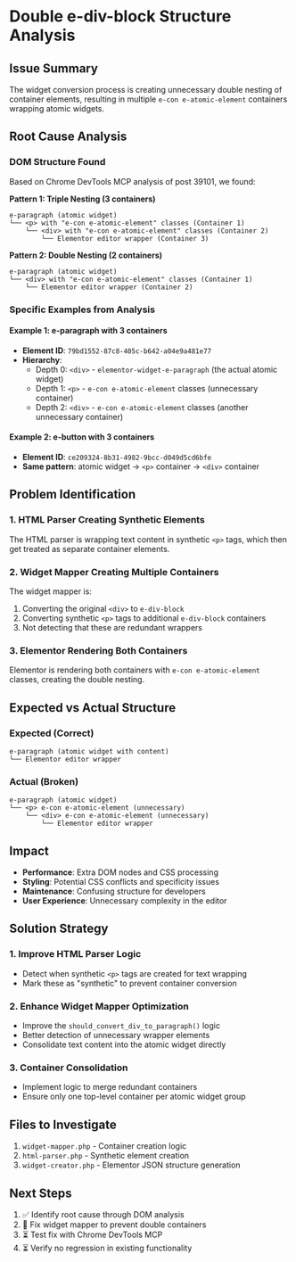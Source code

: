 # Double e-div-block Structure Analysis

## Issue Summary
The widget conversion process is creating unnecessary double nesting of container elements, resulting in multiple `e-con e-atomic-element` containers wrapping atomic widgets.

## Root Cause Analysis

### DOM Structure Found
Based on Chrome DevTools MCP analysis of post 39101, we found:

**Pattern 1: Triple Nesting (3 containers)**
```
e-paragraph (atomic widget)
└── <p> with "e-con e-atomic-element" classes (Container 1)
    └── <div> with "e-con e-atomic-element" classes (Container 2) 
        └── Elementor editor wrapper (Container 3)
```

**Pattern 2: Double Nesting (2 containers)**
```
e-paragraph (atomic widget)
└── <div> with "e-con e-atomic-element" classes (Container 1)
    └── Elementor editor wrapper (Container 2)
```

### Specific Examples from Analysis

#### Example 1: e-paragraph with 3 containers
- **Element ID**: `79bd1552-87c8-405c-b642-a04e9a481e77`
- **Hierarchy**:
  - Depth 0: `<div>` - `elementor-widget-e-paragraph` (the actual atomic widget)
  - Depth 1: `<p>` - `e-con e-atomic-element` classes (unnecessary container)
  - Depth 2: `<div>` - `e-con e-atomic-element` classes (another unnecessary container)

#### Example 2: e-button with 3 containers  
- **Element ID**: `ce209324-8b31-4982-9bcc-d049d5cd6bfe`
- **Same pattern**: atomic widget → `<p>` container → `<div>` container

## Problem Identification

### 1. HTML Parser Creating Synthetic Elements
The HTML parser is wrapping text content in synthetic `<p>` tags, which then get treated as separate container elements.

### 2. Widget Mapper Creating Multiple Containers
The widget mapper is:
1. Converting the original `<div>` to `e-div-block`
2. Converting synthetic `<p>` tags to additional `e-div-block` containers
3. Not detecting that these are redundant wrappers

### 3. Elementor Rendering Both Containers
Elementor is rendering both containers with `e-con e-atomic-element` classes, creating the double nesting.

## Expected vs Actual Structure

### Expected (Correct)
```
e-paragraph (atomic widget with content)
└── Elementor editor wrapper
```

### Actual (Broken)
```
e-paragraph (atomic widget)
└── <p> e-con e-atomic-element (unnecessary)
    └── <div> e-con e-atomic-element (unnecessary)
        └── Elementor editor wrapper
```

## Impact
- **Performance**: Extra DOM nodes and CSS processing
- **Styling**: Potential CSS conflicts and specificity issues
- **Maintenance**: Confusing structure for developers
- **User Experience**: Unnecessary complexity in the editor

## Solution Strategy

### 1. Improve HTML Parser Logic
- Detect when synthetic `<p>` tags are created for text wrapping
- Mark these as "synthetic" to prevent container conversion

### 2. Enhance Widget Mapper Optimization
- Improve the `should_convert_div_to_paragraph()` logic
- Better detection of unnecessary wrapper elements
- Consolidate text content into the atomic widget directly

### 3. Container Consolidation
- Implement logic to merge redundant containers
- Ensure only one top-level container per atomic widget group

## Files to Investigate
1. `widget-mapper.php` - Container creation logic
2. `html-parser.php` - Synthetic element creation
3. `widget-creator.php` - Elementor JSON structure generation

## Next Steps
1. ✅ Identify root cause through DOM analysis
2. 🔄 Fix widget mapper to prevent double containers
3. ⏳ Test fix with Chrome DevTools MCP
4. ⏳ Verify no regression in existing functionality

